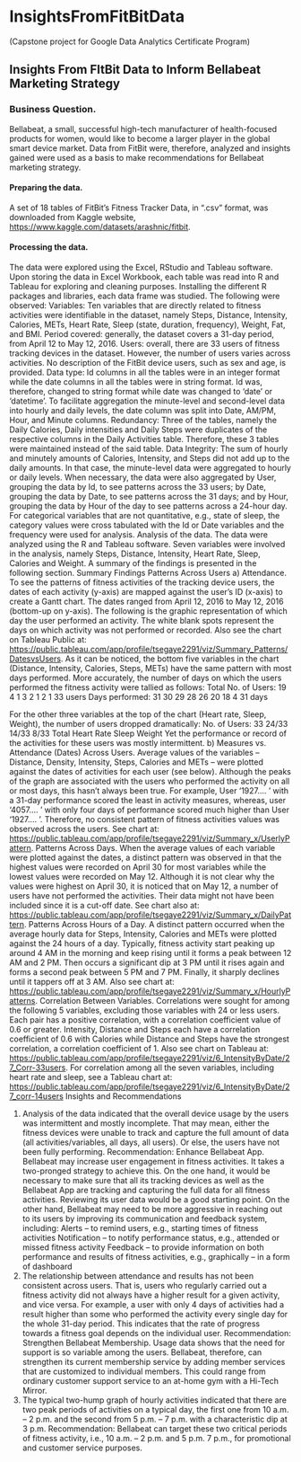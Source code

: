 # InsightsFromFitBitData
 (Capstone project for Google Data Analytics Certificate Program)

## Insights From FItBit Data to Inform Bellabeat Marketing Strategy
### Business Question. 
Bellabeat, a small, successful high-tech manufacturer of health-focused products for women, would like to become a larger player in the global smart device market. Data from FitBit were, therefore, analyzed and insights gained were used as a basis to make recommendations for Bellabeat marketing strategy.
#### Preparing the data. 
A set of 18 tables of FitBit’s Fitness Tracker Data, in “.csv” format, was downloaded from Kaggle website, https://www.kaggle.com/datasets/arashnic/fitbit. 
#### Processing the data.
The data were explored using the Excel, RStudio and Tableau software. Upon storing the data in Excel Workbook, each table was read into R and Tableau for exploring and cleaning purposes. Installing the different R packages and libraries, each data frame was studied. The following were observed:
Variables: Ten variables that are directly related to fitness activities were identifiable in the dataset, namely Steps, Distance, Intensity, Calories, METs, Heart Rate, Sleep (state, duration, frequency), Weight, Fat, and BMI.
Period covered: generally, the dataset covers a 31-day period, from April 12 to May 12, 2016.
Users: overall, there are 33 users of fitness tracking devices in the dataset. However, the number of users varies across activities. No description of the FitBit device users, such as sex and age, is provided.
Data type: Id columns in all the tables were in an integer format while the date columns in all the tables were in string format. Id was, therefore, changed to string format while date was changed to ‘date’ or ‘datetime’. To facilitate aggregation the minute-level and second-level data into hourly and daily levels, the date column was split into Date, AM/PM, Hour, and Minute columns.
Redundancy: Three of the tables, namely the Daily Calories, Daily intensities and Daily Steps were duplicates of the respective columns in the Daily Activities table. Therefore, these 3 tables were maintained instead of the said table.
Data Integrity: The sum of hourly and minutely amounts of Calories, Intensity, and Steps did not add up to the daily amounts. In that case, the minute-level data were aggregated to hourly or daily levels. 
When necessary, the data were also aggregated by User, grouping the data by Id, to see patterns across the 33 users; by Date, grouping the data by Date, to see patterns across the 31 days; and by Hour, grouping the data by Hour of the day to see patterns across a 24-hour day.
For categorical variables that are not quantitative, e.g., state of sleep, the category values were cross tabulated with the Id or Date variables and the frequency were used for analysis. 
Analysis of the data. The data were analyzed using the R and Tableau software. Seven variables were involved in the analysis, namely Steps, Distance, Intensity, Heart Rate, Sleep, Calories and Weight. A summary of the findings is presented in the following section.
Summary Findings
Patterns Across Users
a) Attendance. To see the patterns of fitness activities of the tracking device users, the dates of each activity (y-axis) are mapped against the user’s ID (x-axis) to create a Gantt chart. The dates ranged from April 12, 2016 to May 12, 2016 (bottom-up on y-axis). The following is the graphic representation of which day the user performed an activity. The white blank spots represent the days on which activity was not performed or recorded. Also see the chart on Tableau Public at: https://public.tableau.com/app/profile/tsegaye2291/viz/Summary_Patterns/DatesvsUsers.
As it can be noticed, the bottom five variables in the chart (Distance, Intensity, Calories, Steps, METs) have the same pattern with most days performed. More accurately, the number of days on which the users performed the fitness activity were tallied as follows:
Total
No. of Users:  	19	 4	1	3	2	1	2	1   	 33 users
Days performed:	31	30	29	28 	26	20 	18	4     	 31 days
   
For the other three variables at the top of the chart (Heart rate, Sleep, Weight), the number of users dropped dramatically:
No. of Users:	33		24/33		14/33		8/33
Total 		Heart Rate 	Sleep 		Weight
Yet the performance or record of the activities for these users was mostly intermittent. 
b) Measures vs. Attendance (Dates) Across Users. Average values of the variables – Distance, Density, Intensity, Steps, Calories and METs – were plotted against the dates of activities for each user (see below). Although the peaks of the graph are associated with the users who performed the activity on all or most days, this hasn’t always been true. For example, User ‘1927…. ’ with a 31-day performance scored the least in activity measures, whereas, user ‘4057…. ’  with only four days of performance scored much higher than User ‘1927…. ’. Therefore, no consistent pattern of fitness activities values was observed across the users. See chart at: https://public.tableau.com/app/profile/tsegaye2291/viz/Summary_x/UserlyPattern.
Patterns Across Days. When the average values of each variable were plotted against the dates, a distinct pattern was observed in that the highest values were recorded on April 30 for most variables while the lowest values were recorded on May 12. Although it is not clear why the values were highest on April 30, it is noticed that on May 12, a number of users have not performed the activities. Their data might not have been included since it is a cut-off date. See chart also at: https://public.tableau.com/app/profile/tsegaye2291/viz/Summary_x/DailyPattern.
Patterns Across Hours of a Day. A distinct pattern occurred when the average hourly data for Steps, Intensity, Calories and METs were plotted against the 24 hours of a day. Typically, fitness activity start peaking up around 4 AM in the morning and keep rising until it forms a peak between 12 AM and 2 PM. Then occurs a significant dip at 3 PM until it rises again and forms a second peak between 5 PM and 7 PM. Finally, it sharply declines until it tappers off at 3 AM. Also see chart at: https://public.tableau.com/app/profile/tsegaye2291/viz/Summary_x/HourlyPatterns.
Correlation Between Variables. Correlations were sought for among the following 5 variables, excluding those variables with 24 or less users. Each pair has a positive correlation, with a correlation coefficient value of 0.6 or greater. Intensity, Distance and Steps each have a correlation coefficient of 0.6 with Calories while Distance and Steps have the strongest correlation, a correlation coefficient of 1. Also see chart on Tableau at: https://public.tableau.com/app/profile/tsegaye2291/viz/6_IntensityByDate/27_Corr-33users. For correlation among all the seven variables, including heart rate and sleep, see a Tableau chart at: https://public.tableau.com/app/profile/tsegaye2291/viz/6_IntensityByDate/27_corr-14users
Insights and Recommendations
1)	Analysis of the data indicated that the overall device usage by the users was intermittent and mostly incomplete. That may mean, either the fitness devices were unable to track and capture the full amount of data (all activities/variables, all days, all users). Or else, the users have not been fully performing.
Recommendation: Enhance Bellabeat App.  Bellabeat may increase user engagement in fitness activities. It takes a two-pronged strategy to achieve this. On the one hand, it would be necessary to make sure that all its tracking devices as well as the Bellabeat App are tracking and capturing the full data for all fitness activities. Reviewing its user data would be a good starting point.
On the other hand, Bellabeat may need to be more aggressive in reaching out to its users by improving its communication and feedback system, including: 
Alerts – to remind users, e.g., starting times of fitness activities
Notification – to notify performance status, e.g., attended or missed fitness activity 
Feedback – to provide information on both performance and results of fitness activities, e.g., graphically – in a form of dashboard
2)	The relationship between attendance and results has not been consistent across users. That is, users who regularly carried out a fitness activity did not always have a higher result for a given activity, and vice versa. For example, a user with only 4 days of activities had a result higher than some who performed the activity every single day for the whole 31-day period. This indicates that the rate of progress towards a fitness goal depends on the individual user.
Recommendation: Strengthen Bellabeat Membership. Usage data shows that the need for support is so variable among the users. Bellabeat, therefore, can strengthen its current membership service by adding member services that are customized to individual members. This could range from ordinary customer support service to an at-home gym with a Hi-Tech Mirror.
3)	The typical two-hump graph of hourly activities indicated that there are two peak periods of activities on a typical day, the first one from 10 a.m. – 2 p.m. and the second from 5 p.m. – 7 p.m. with a characteristic dip at 3 p.m.
Recommendation: Bellabeat can target these two critical periods of fitness activity, i.e., 10 a.m. – 2 p.m. and 5 p.m. 7 p.m., for promotional and customer service purposes. 
